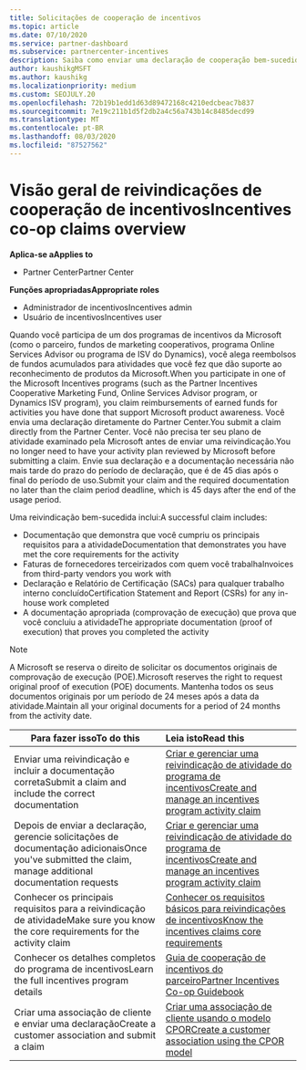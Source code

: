 ```yaml
---
title: Solicitações de cooperação de incentivos
ms.topic: article
ms.date: 07/10/2020
ms.service: partner-dashboard
ms.subservice: partnercenter-incentives
description: Saiba como enviar uma declaração de cooperação bem-sucedida para seus incentivos organizando a documentação, as faturas, as instruções e a prova de execução corretas.
author: kaushikgMSFT
ms.author: kaushikg
ms.localizationpriority: medium
ms.custom: SEOJULY.20
ms.openlocfilehash: 72b19b1edd1d63d89472168c4210edcbeac7b837
ms.sourcegitcommit: 7e19c211b1d5f2db2a4c56a743b14c8485decd99
ms.translationtype: MT
ms.contentlocale: pt-BR
ms.lasthandoff: 08/03/2020
ms.locfileid: "87527562"
---
```

# <a name="incentives-co-op-claims-overview"></a><span data-ttu-id="4dea4-103">Visão geral de reivindicações de cooperação de incentivos</span><span class="sxs-lookup"><span data-stu-id="4dea4-103">Incentives co-op claims overview</span></span>

<span data-ttu-id="4dea4-104">**Aplica-se a**</span><span class="sxs-lookup"><span data-stu-id="4dea4-104">**Applies to**</span></span>

- <span data-ttu-id="4dea4-105">Partner Center</span><span class="sxs-lookup"><span data-stu-id="4dea4-105">Partner Center</span></span>

<span data-ttu-id="4dea4-106">**Funções apropriadas**</span><span class="sxs-lookup"><span data-stu-id="4dea4-106">**Appropriate roles**</span></span>

- <span data-ttu-id="4dea4-107">Administrador de incentivos</span><span class="sxs-lookup"><span data-stu-id="4dea4-107">Incentives admin</span></span>
- <span data-ttu-id="4dea4-108">Usuário de incentivos</span><span class="sxs-lookup"><span data-stu-id="4dea4-108">Incentives user</span></span>

<span data-ttu-id="4dea4-109">Quando você participa de um dos programas de incentivos da Microsoft (como o parceiro, fundos de marketing cooperativos, programa Online Services Advisor ou programa de ISV do Dynamics), você alega reembolsos de fundos acumulados para atividades que você fez que dão suporte ao reconhecimento de produtos da Microsoft.</span><span class="sxs-lookup"><span data-stu-id="4dea4-109">When you participate in one of the Microsoft Incentives programs (such as the Partner Incentives Cooperative Marketing Fund, Online Services Advisor program, or Dynamics ISV program), you claim reimbursements of earned funds for activities you have done that support Microsoft product awareness.</span></span> <span data-ttu-id="4dea4-110">Você envia uma declaração diretamente do Partner Center.</span><span class="sxs-lookup"><span data-stu-id="4dea4-110">You submit a claim directly from the Partner Center.</span></span> <span data-ttu-id="4dea4-111">Você não precisa ter seu plano de atividade examinado pela Microsoft antes de enviar uma reivindicação.</span><span class="sxs-lookup"><span data-stu-id="4dea4-111">You no longer need to have your activity plan reviewed by Microsoft before submitting a claim.</span></span> <span data-ttu-id="4dea4-112">Envie sua declaração e a documentação necessária não mais tarde do prazo do período de declaração, que é de 45 dias após o final do período de uso.</span><span class="sxs-lookup"><span data-stu-id="4dea4-112">Submit your claim and the required documentation no later than the claim period deadline, which is 45 days after the end of the usage period.</span></span>

<span data-ttu-id="4dea4-113">Uma reivindicação bem-sucedida inclui:</span><span class="sxs-lookup"><span data-stu-id="4dea4-113">A successful claim includes:</span></span>

- <span data-ttu-id="4dea4-114">Documentação que demonstra que você cumpriu os principais requisitos para a atividade</span><span class="sxs-lookup"><span data-stu-id="4dea4-114">Documentation that demonstrates you have met the core requirements for the activity</span></span>
- <span data-ttu-id="4dea4-115">Faturas de fornecedores terceirizados com quem você trabalha</span><span class="sxs-lookup"><span data-stu-id="4dea4-115">Invoices from third-party vendors you work with</span></span>
- <span data-ttu-id="4dea4-116">Declaração e Relatório de Certificação (SACs) para qualquer trabalho interno concluído</span><span class="sxs-lookup"><span data-stu-id="4dea4-116">Certification Statement and Report (CSRs) for any in-house work completed</span></span>
- <span data-ttu-id="4dea4-117">A documentação apropriada (comprovação de execução) que prova que você concluiu a atividade</span><span class="sxs-lookup"><span data-stu-id="4dea4-117">The appropriate documentation (proof of execution) that proves you completed the activity</span></span> 

>[!NOTE]
><span data-ttu-id="4dea4-118">A Microsoft se reserva o direito de solicitar os documentos originais de comprovação de execução (POE).</span><span class="sxs-lookup"><span data-stu-id="4dea4-118">Microsoft reserves the right to request original proof of execution (POE) documents.</span></span> <span data-ttu-id="4dea4-119">Mantenha todos os seus documentos originais por um período de 24 meses após a data da atividade.</span><span class="sxs-lookup"><span data-stu-id="4dea4-119">Maintain all your original documents for a period of 24 months from the activity date.</span></span> 

|<span data-ttu-id="4dea4-120">**Para fazer isso**</span><span class="sxs-lookup"><span data-stu-id="4dea4-120">**To do this**</span></span>   |<span data-ttu-id="4dea4-121">**Leia isto**</span><span class="sxs-lookup"><span data-stu-id="4dea4-121">**Read this**</span></span>   |
|-----------------|:--------------------------------------|
|<span data-ttu-id="4dea4-122">Enviar uma reivindicação e incluir a documentação correta</span><span class="sxs-lookup"><span data-stu-id="4dea4-122">Submit a claim and include the correct documentation</span></span>|[<span data-ttu-id="4dea4-123">Criar e gerenciar uma reivindicação de atividade do programa de incentivos</span><span class="sxs-lookup"><span data-stu-id="4dea4-123">Create and manage an incentives program activity claim</span></span>](create-incentives-claims.md)|
|<span data-ttu-id="4dea4-124">Depois de enviar a declaração, gerencie solicitações de documentação adicionais</span><span class="sxs-lookup"><span data-stu-id="4dea4-124">Once you've submitted the claim, manage additional documentation requests</span></span>|[<span data-ttu-id="4dea4-125">Criar e gerenciar uma reivindicação de atividade do programa de incentivos</span><span class="sxs-lookup"><span data-stu-id="4dea4-125">Create and manage an incentives program activity claim</span></span>](create-incentives-claims.md)  |
|<span data-ttu-id="4dea4-126">Conhecer os principais requisitos para a reivindicação de atividade</span><span class="sxs-lookup"><span data-stu-id="4dea4-126">Make sure you know the core requirements for the activity claim</span></span>|[<span data-ttu-id="4dea4-127">Conhecer os requisitos básicos para reivindicações de incentivos</span><span class="sxs-lookup"><span data-stu-id="4dea4-127">Know the incentives claims core requirements</span></span>](core-requirements.md)   |
|<span data-ttu-id="4dea4-128">Conhecer os detalhes completos do programa de incentivos</span><span class="sxs-lookup"><span data-stu-id="4dea4-128">Learn the full incentives program details</span></span>|[<span data-ttu-id="4dea4-129">Guia de cooperação de incentivos do parceiro</span><span class="sxs-lookup"><span data-stu-id="4dea4-129">Partner Incentives Co-op Guidebook</span></span>](https://assets.microsoft.com/coop-guidebook.pdf)
|<span data-ttu-id="4dea4-130">Criar uma associação de cliente e enviar uma declaração</span><span class="sxs-lookup"><span data-stu-id="4dea4-130">Create a customer association and submit a claim</span></span> |[<span data-ttu-id="4dea4-131">Criar uma associação de cliente usando o modelo CPOR</span><span class="sxs-lookup"><span data-stu-id="4dea4-131">Create a customer association using the CPOR model</span></span>](submit-osa-claim.md)|
                                                                                 
                                   
